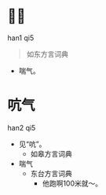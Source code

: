 # 𩠾气
han1 qi5
> 如东方言词典
- 喘气。





# 吭气
han2 qi5
+ 见“吭”。
  * 如皋方言词典
+ 喘气
  * 东台方言词典
    - 他跑啊100米就～。
